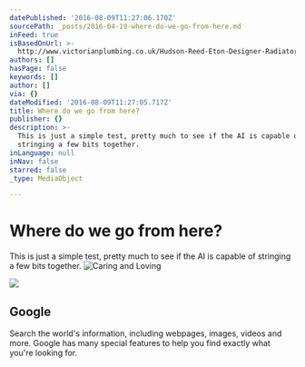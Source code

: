 ```yaml
---
datePublished: '2016-08-09T11:27:06.170Z'
sourcePath: _posts/2016-04-19-where-do-we-go-from-here.md
inFeed: true
isBasedOnUrl: >-
  http://www.victorianplumbing.co.uk/Hudson-Reed-Eton-Designer-Radiator-1200-x-450mm-Chrome-HL375-.aspx
authors: []
hasPage: false
keywords: []
author: []
via: {}
dateModified: '2016-08-09T11:27:05.717Z'
title: Where do we go from here?
publisher: {}
description: >-
  This is just a simple test, pretty much to see if the AI is capable of
  stringing a few bits together.
inLanguage: null
inNav: false
starred: false
_type: MediaObject

---
```

# Where do we go from here?

This is just a simple test, pretty much to see if the AI is capable of stringing a few bits together.
![Caring and Loving](https://the-grid-user-content.s3-us-west-2.amazonaws.com/8293f804-e723-42c7-a983-ac377615e50d.jpg)

<article style=""><img src="http://www.google.com/logos/doodles/2016/2016-doodle-fruit-games-day-5-5688836437835776-thp.png" /><h1>Google</h1><p>Search the world's information, including webpages, images, videos and more. Google has many special features to help you find exactly what you're looking for.</p></article>